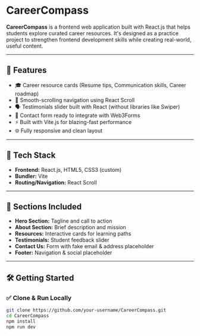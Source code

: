 #  CareerCompass

**CareerCompass** is a  frontend web application built with React.js that helps students explore curated career resources. It's designed as a practice project to strengthen frontend development skills while creating real-world, useful content.

---

## 🚀 Features

- 🎓 Career resource cards (Resume tips, Communication skills, Career roadmap)
- 🧾 Smooth-scrolling navigation using React Scroll
- 🗣️ Testimonials slider built with React (without libraries like Swiper)
- 📨 Contact form ready to integrate with Web3Forms
- ⚡ Built with Vite.js for blazing-fast performance
- 🌐 Fully responsive and clean layout

---

## 🧩 Tech Stack

- **Frontend:** React.js, HTML5, CSS3 (custom)
- **Bundler:** Vite
- **Routing/Navigation:** React Scroll

---

## 📸 Sections Included

- **Hero Section:** Tagline and call to action
- **About Section:** Brief description and mission
- **Resources:** Interactive cards for learning paths
- **Testimonials:** Student feedback slider
- **Contact Us:** Form with fake email & address placeholder
- **Footer:** Navigation & social placeholder

---

## 🛠️ Getting Started

### ✅ Clone & Run Locally

```bash
git clone https://github.com/your-username/CareerCompass.git
cd CareerCompass
npm install
npm run dev
